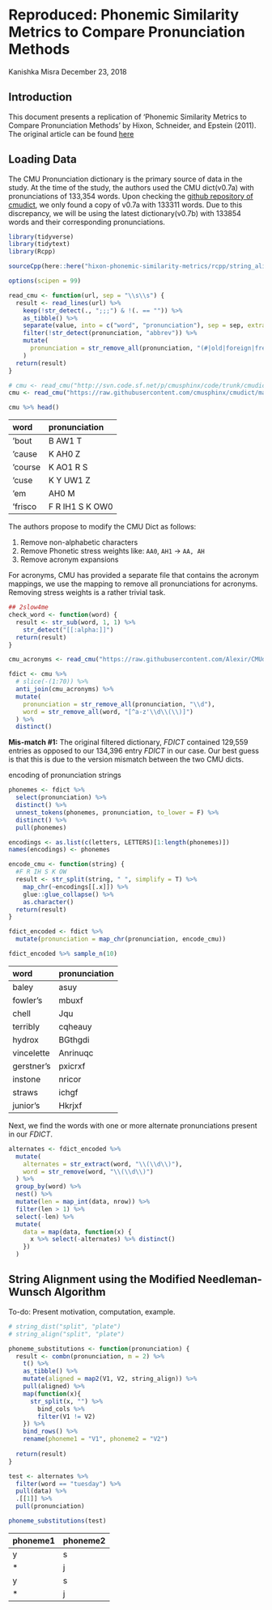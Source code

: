 Reproduced: Phonemic Similarity Metrics to Compare Pronunciation Methods
================
Kanishka Misra
December 23, 2018

## Introduction

This document presents a replication of ‘Phonemic Similarity Metrics to
Compare Pronunciation Methods’ by Hixon, Schneider, and Epstein (2011).
The original article can be found [here]() <!--add link-->

## Loading Data

The CMU Pronunciation dictionary is the primary source of data in the
study. At the time of the study, the authors used the CMU dict(v0.7a)
with pronunciations of 133,354 words. Upon checking the [github
repository of cmudict](https://github.com/Alexir/CMUdict), we only found
a copy of v0.7a with 133311 words. Due to this discrepancy, we will be
using the latest dictionary(v0.7b) with 133854 words and their
corresponding pronunciations.

``` r
library(tidyverse)
library(tidytext)
library(Rcpp)

sourceCpp(here::here("hixon-phonemic-similarity-metrics/rcpp/string_alignment.cpp"))

options(scipen = 99)

read_cmu <- function(url, sep = "\\s\\s") {
  result <- read_lines(url) %>%
    keep(!str_detect(., ";;;") & !(. == "")) %>%
    as_tibble() %>%
    separate(value, into = c("word", "pronunciation"), sep = sep, extra = "merge") %>%
    filter(!str_detect(pronunciation, "abbrev")) %>%
    mutate(
      pronunciation = str_remove_all(pronunciation, "(#|old|foreign|french|name)") %>% str_trim()
    )
  return(result)
}

# cmu <- read_cmu("http://svn.code.sf.net/p/cmusphinx/code/trunk/cmudict/cmudict-0.7b")
cmu <- read_cmu("https://raw.githubusercontent.com/cmusphinx/cmudict/master/cmudict.dict", sep = " ")

cmu %>% head()
```

<div class="kable-table">

| word    | pronunciation   |
| :------ | :-------------- |
| ’bout   | B AW1 T         |
| ’cause  | K AH0 Z         |
| ’course | K AO1 R S       |
| ’cuse   | K Y UW1 Z       |
| ’em     | AH0 M           |
| ’frisco | F R IH1 S K OW0 |

</div>

The authors propose to modify the CMU Dict as follows:

1.  Remove non-alphabetic characters
2.  Remove Phonetic stress weights like: `AA0`, `AH1` -\> `AA, AH`
3.  Remove acronym
expansions

<!-- In order to remove non-alphabetic characters, we filter out all words that have a non-alphabetic character as the first character of the string or the first 70 entries (from careful analysis).  -->

For acronyms, CMU has provided a separate file that contains the acronym
mappings, we use the mapping to remove all pronunciations for acronyms.
Removing stress weights is a rather trivial task.

``` r
## 2slow4me
check_word <- function(word) {
  result <- str_sub(word, 1, 1) %>%
    str_detect("[[:alpha:]]")
  return(result)
}

cmu_acronyms <- read_cmu("https://raw.githubusercontent.com/Alexir/CMUdict/master/acronym-0.7b") %>% mutate(word = str_to_lower(word))

fdict <- cmu %>%
  # slice(-(1:70)) %>%
  anti_join(cmu_acronyms) %>%
  mutate(
    pronunciation = str_remove_all(pronunciation, "\\d"),
    word = str_remove_all(word, "[^a-z'\\d\\(\\)]")
  ) %>%
  distinct()
```

**Mis-match \#1:** The original filtered dictionary, *FDICT* contained
129,559 entries as opposed to our 134,396 entry *FDICT* in our case. Our
best guess is that this is due to the version mismatch between the two
CMU dicts.

encoding of pronunciation strings

``` r
phonemes <- fdict %>% 
  select(pronunciation) %>% 
  distinct() %>% 
  unnest_tokens(phonemes, pronunciation, to_lower = F) %>% 
  distinct() %>%
  pull(phonemes)

encodings <- as.list(c(letters, LETTERS)[1:length(phonemes)])
names(encodings) <- phonemes

encode_cmu <- function(string) {
  #F R IH S K OW
  result <- str_split(string, " ", simplify = T) %>% 
    map_chr(~encodings[[.x]]) %>%
    glue::glue_collapse() %>%
    as.character()
  return(result)
}

fdict_encoded <- fdict %>%
  mutate(pronunciation = map_chr(pronunciation, encode_cmu))

fdict_encoded %>% sample_n(10)
```

<div class="kable-table">

| word       | pronunciation |
| :--------- | :------------ |
| baley      | asuy          |
| fowler’s   | mbuxf         |
| chell      | Jqu           |
| terribly   | cqheauy       |
| hydrox     | BGthgdi       |
| vincelette | Anrinuqc      |
| gerstner’s | pxicrxf       |
| instone    | nricor        |
| straws     | ichgf         |
| junior’s   | Hkrjxf        |

</div>

Next, we find the words with one or more alternate pronunciations
present in our *FDICT*.

``` r
alternates <- fdict_encoded %>%
  mutate(
    alternates = str_extract(word, "\\(\\d\\)"),
    word = str_remove(word, "\\(\\d\\)")
  ) %>%
  group_by(word) %>%
  nest() %>%
  mutate(len = map_int(data, nrow)) %>%
  filter(len > 1) %>%
  select(-len) %>%
  mutate(
    data = map(data, function(x) {
      x %>% select(-alternates) %>% distinct()
    })
  )
```

## String Alignment using the Modified Needleman-Wunsch Algorithm

To-do: Present motivation, computation, example.

``` r
# string_dist("split", "plate")
# string_align("split", "plate")

phoneme_substitutions <- function(pronunciation) {
  result <- combn(pronunciation, m = 2) %>%
    t() %>%
    as_tibble() %>%
    mutate(aligned = map2(V1, V2, string_align)) %>%
    pull(aligned) %>% 
    map(function(x){
      str_split(x, "") %>% 
        bind_cols %>% 
        filter(V1 != V2)
    }) %>% 
    bind_rows() %>% 
    rename(phoneme1 = "V1", phoneme2 = "V2")
  
  return(result)
}

test <- alternates %>%
  filter(word == "tuesday") %>%
  pull(data) %>%
  .[[1]] %>%
  pull(pronunciation)

phoneme_substitutions(test)
```

<div class="kable-table">

| phoneme1 | phoneme2 |
| :------- | :------- |
| y        | s        |
| \*       | j        |
| y        | s        |
| \*       | j        |

</div>
